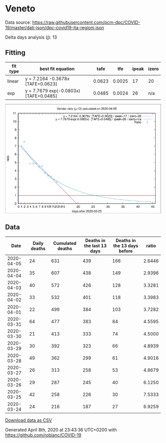 # Veneto

Data source: https://raw.githubusercontent.com/pcm-dpc/COVID-19/master/dati-json/dpc-covid19-ita-regioni.json

Delta days analysis (j): 13

## Fitting 
|fit type|best fit equation|tafe|tfe|ipeak|izero|
|-------|-----|--------|------|---|---|
|linear|y = 7.2164 -0.3678x  [TAFE=0.0623]|0.0623|0.0025|17|20|
|exp|y = 7.7679 exp(-0.0803x)  [TAFE=0.0485]|0.0485|0.0024|26|n/a|

![Plot](COVID-19_veneto_j13_2020-04-05.png)

## Data
|Date|Daily deaths|Cumulated deaths|Deaths in the last 13 days|Deaths in the 13 days before|ratio|
|----|----------|-----------|-------|--------------------|-----|
|2020-04-05|24|631|439|166|2.6446|
|2020-04-04|35|607|438|149|2.9396|
|2020-04-03|40|572|426|128|3.3281|
|2020-04-02|33|532|401|118|3.3983|
|2020-04-01|22|499|384|103|3.7282|
|2020-03-31|64|477|383|84|4.5595|
|2020-03-30|21|413|333|74|4.5000|
|2020-03-29|30|392|323|66|4.8939|
|2020-03-28|49|362|299|61|4.9016|
|2020-03-27|26|313|258|53|4.8679|
|2020-03-26|29|287|245|40|6.1250|
|2020-03-25|42|258|226|30|7.5333|
|2020-03-24|24|216|187|27|6.9259|

[Download data as CSV](COVID-19_veneto_j13_2020-04-05.csv)

Generated April 8th, 2020 at 23:43:36 UTC+0200 with https://github.com/robianc/COVID-19
